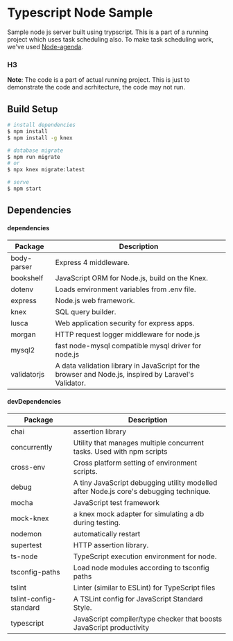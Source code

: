 # Typescript Node Sample

Sample node js server built using trypscript. This is a part of a running project which uses task scheduling also. To make task scheduling work, we've used 
[Node-agenda](https://github.com/agenda/agenda).

### H3

**Note**: The code is a part of actual running project. This is just to demonstrate the code and acrhitecture, the code may not run.

## Build Setup

```bash
# install dependencies
$ npm install
$ npm install -g knex

# database migrate
$ npm run migrate
# or
$ npx knex migrate:latest

# serve
$ npm start
```

## Dependencies

#### dependencies

| Package     | Description                                                                                           |
| ----------- | ----------------------------------------------------------------------------------------------------- |
| body-parser | Express 4 middleware.                                                                                 |
| bookshelf   | JavaScript ORM for Node.js, build on the Knex.                                                        |
| dotenv      | Loads environment variables from .env file.                                                           |
| express     | Node.js web framework.                                                                                |
| knex        | SQL query builder.                                                                                    |
| lusca       | Web application security for express apps.                                                            |
| morgan      | HTTP request logger middleware for node.js                                                            |
| mysql2      | fast node-mysql compatible mysql driver for node.js                                                   |
| validatorjs | A data validation library in JavaScript for the browser and Node.js, inspired by Laravel's Validator. |

#### devDependencies

| Package                | Description                                                                            |
| ---------------------- | -------------------------------------------------------------------------------------- |
| chai                   | assertion library                                                                      |
| concurrently           | Utility that manages multiple concurrent tasks. Used with npm scripts                  |
| cross-env              | Cross platform setting of environment scripts.                                         |
| debug                  | A tiny JavaScript debugging utility modelled after Node.js core's debugging technique. |
| mocha                  | JavaScript test framework                                                              |
| mock-knex              | a knex mock adapter for simulating a db during testing.                                |
| nodemon                | automatically restart                                                                  |
| supertest              | HTTP assertion library.                                                                |
| ts-node                | TypeScript execution environment for node.                                             |
| tsconfig-paths         | Load node modules according to tsconfig paths                                          |
| tslint                 | Linter (similar to ESLint) for TypeScript files                                        |
| tslint-config-standard | A TSLint config for JavaScript Standard Style.                                         |
| typescript             | JavaScript compiler/type checker that boosts JavaScript productivity                   |
